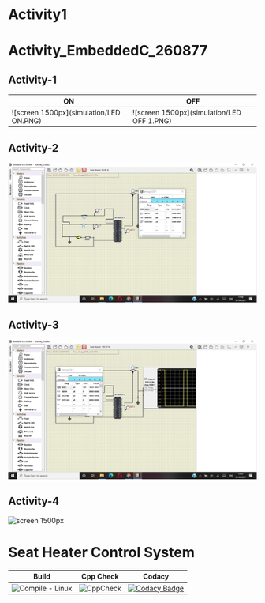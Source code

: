 # Activity1

# Activity_EmbeddedC_260877
## Activity-1

|ON|OFF|
|--|--|
| ![screen 1500px](simulation/LED ON.PNG)| ![screen 1500px](simulation/LED OFF 1.PNG)|

## Activity-2

![screen 1500px](simulation/2.PNG)

## Activity-3

![screen 1500px](simulation/3.PNG)

## Activity-4

![screen 1500px](simulation/.PNG)
# Seat Heater Control System


|Build|Cpp Check|Codacy|
|-----|---------|------|
|![Compile - Linux](https://github.com/AnnapoornaDevarasetty/MiniProject_EmbeddedC_260913/actions/workflows/Compile.yml/badge.svg)|![CppCheck](https://github.com/AnnapoornaDevarasetty/MiniProject_EmbeddedC_260913/actions/workflows/CodeQuality.yml/badge.svg)|[![Codacy Badge](https://app.codacy.com/project/badge/Grade/77d51d1b07344ca98f6e948799ef2928)](https://www.codacy.com/gh/AnnapoornaDevarasetty/MiniProject_EmbeddedC_260913/dashboard?utm_source=github.com&amp;utm_medium=referral&amp;utm_content=AnnapoornaDevarasetty/MiniProject_EmbeddedC_260913&amp;utm_campaign=Badge_Grade)
